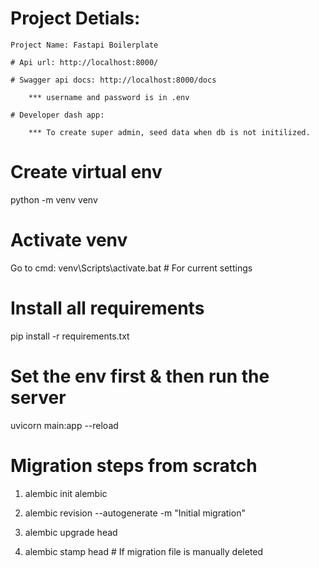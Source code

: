 # Project Detials:

    Project Name: Fastapi Boilerplate

    # Api url: http://localhost:8000/

    # Swagger api docs: http://localhost:8000/docs

        *** username and password is in .env

    # Developer dash app: 

        *** To create super admin, seed data when db is not initilized.

# Create virtual env

python -m venv venv

# Activate venv

Go to cmd: venv\Scripts\activate.bat # For current settings

# Install all requirements

pip install -r requirements.txt

# Set the env first & then run the server

uvicorn main:app --reload

# Migration steps from scratch

 1. alembic init alembic

 2. alembic revision --autogenerate -m "Initial migration"

 3. alembic upgrade head

 4. alembic stamp head # If migration file is manually deleted